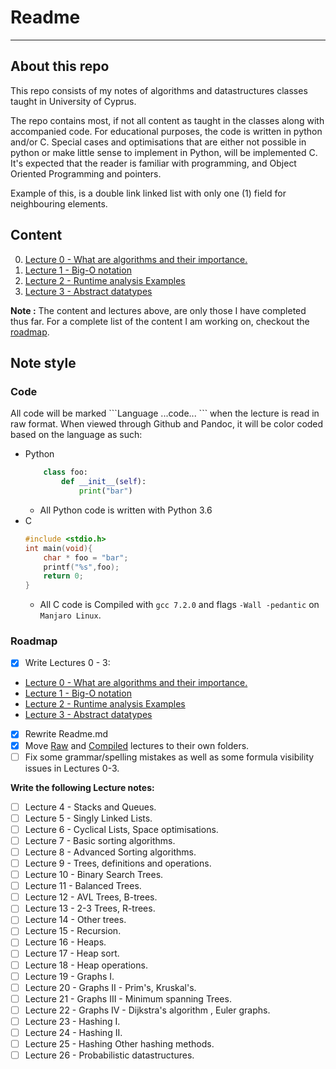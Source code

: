 # Readme

___

## About this repo

This repo consists of my notes of algorithms and datastructures classes taught in University of Cyprus.

The repo contains most, if not all content as taught in the classes along with accompanied code. For educational purposes, the code is written in python and/or C. Special cases and optimisations that are either not possible in python or make little sense to implement in Python, will be implemented C. It's expected that the reader is familiar with programming, and Object Oriented Programming and pointers.

Example of this, is a double link linked list with only one (1) field for neighbouring elements.

## Content

0. [Lecture 0 - What are algorithms and their importance.](./Lectures/Compiled/Lecture-0.md)
1. [Lecture 1 - Big-O notation](./Lectures/Compiled/Lecture-1.md)
2. [Lecture 2 - Runtime analysis Examples](./Lectures/Compiled/Lecture-2.md)
3. [Lecture 3 - Abstract datatypes](./Lectures/Compiled/Lecture-3.md)

**Note :** The content and lectures above, are only those I have completed thus far. For a complete list of the content I am working on, checkout the [roadmap](#roadmap).

## Note style

### Code

All code will be marked \`\`\`Language ...code... \`\`\` when the lecture is read in raw format. When viewed through Github and Pandoc, it will be color coded based on the language as such:

* Python
    ```Python
        class foo:
            def __init__(self):
                print("bar")
    ```
  * All Python code is written with Python 3.6
* C
    ```c
    #include <stdio.h>
    int main(void){
        char * foo = "bar";
        printf("%s",foo);
        return 0;
    }
    ```
  * All C code is Compiled with ```gcc 7.2.0``` and flags ```-Wall -pedantic``` on ```Manjaro Linux```.

### Roadmap

- [x] Write Lectures 0 - 3:

* [Lecture 0 - What are algorithms and their importance.](./Lectures/Compiled/Lecture-0.md)
* [Lecture 1 - Big-O notation](./Lectures/Compiled/Lecture-1.md)
* [Lecture 2 - Runtime analysis Examples](./Lectures/Compiled/Lecture-2.md)
* [Lecture 3 - Abstract datatypes](./Lectures/Compiled/Lecture-3.md)

- [x] Rewrite Readme.md
- [x] Move [Raw](./Lectures/Raw) and [Compiled](./Lectures/Compiled) lectures to their own folders.
- [ ] Fix some grammar/spelling mistakes as well as some formula visibility issues in Lectures 0-3.

__Write the following Lecture notes:__

- [ ] Lecture 4 - Stacks and Queues.
- [ ] Lecture 5 - Singly Linked Lists.
- [ ] Lecture 6 - Cyclical Lists, Space optimisations.
- [ ] Lecture 7 - Basic sorting algorithms.
- [ ] Lecture 8 - Advanced Sorting algorithms.
- [ ] Lecture 9 - Trees, definitions and operations.
- [ ] Lecture 10 - Binary Search Trees.
- [ ] Lecture 11 - Balanced Trees.
- [ ] Lecture 12 - AVL Trees, B-trees.
- [ ] Lecture 13 - 2-3 Trees, R-trees.
- [ ] Lecture 14 - Other trees.
- [ ] Lecture 15 - Recursion.
- [ ] Lecture 16 - Heaps.
- [ ] Lecture 17 - Heap sort.
- [ ] Lecture 18 - Heap operations.
- [ ] Lecture 19 - Graphs I.
- [ ] Lecture 20 - Graphs II - Prim's, Kruskal's.
- [ ] Lecture 21 - Graphs III - Minimum spanning Trees.
- [ ] Lecture 22 - Graphs IV - Dijkstra's algorithm , Euler graphs.
- [ ] Lecture 23 - Hashing I.
- [ ] Lecture 24 - Hashing II.
- [ ] Lecture 25 - Hashing Other hashing methods.
- [ ] Lecture 26 - Probabilistic datastructures.

